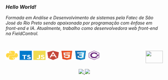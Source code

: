 ### *Hello World!*

<em>Formada em Análise e Desenvolvimento de sistemas pela Fatec de São José do Rio Preto sendo apaixonada por programação com ênfase em front-end e IA. Atualmente, trabalho como desenvolvedora web front-end na FieldControl.<em>

  ##
   

<div style="display: inline_block"><br>
  <img align="center" height="30" width="40" src="https://raw.githubusercontent.com/devicons/devicon/master/icons/python/python-plain.svg">
    <img align="center" height="30" width="40" src="https://raw.githubusercontent.com/devicons/devicon/master/icons/typescript/typescript-plain.svg">
  <img align="center" height="30" width="40" src="https://raw.githubusercontent.com/devicons/devicon/master/icons/javascript/javascript-plain.svg">
  <img align="center" height="30" width="40" src="https://raw.githubusercontent.com/devicons/devicon/master/icons/angularjs/angularjs-plain.svg">
  <img align="center"  height="30" width="40" src="https://raw.githubusercontent.com/devicons/devicon/master/icons/html5/html5-original.svg">
  <img align="center" height="30" width="40" src="https://raw.githubusercontent.com/devicons/devicon/master/icons/css3/css3-original.svg">
  <img align="center" height="30" width="40" src="https://raw.githubusercontent.com/devicons/devicon/master/icons/csharp/csharp-line.svg">
   <img align="right" height="40" width="55" src="https://i.pinimg.com/originals/9f/b1/25/9fb125f1fedc8cc62ab5b20699ebd87d.gif">

</div>

 ##

 <div align="center">
  <a href="https://github.com/ThayDias">
  <img height="180em" src="https://github-readme-stats.vercel.app/api?username=thayDias&show_icons=true&theme=material-palenight"/>
  <img height="180em" src="https://github-readme-stats.vercel.app/api/top-langs/?username=thayDias&layout=compact&theme=material-palenight"/>
<div>
 
 

